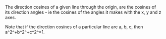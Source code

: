 The direction cosines of a given line through the origin, are the
cosines of its direction angles - ie the cosines of the angles it makes
with the x, y and z axes.

Note that if the direction cosines of a particular line are a, b, c,
then a^2^+b^2^+c^2^=1.
